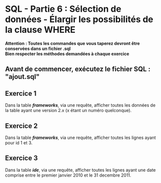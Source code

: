 # SQL - Partie 6 : Sélection de données - Élargir les possibilités de la clause WHERE

**Attention : Toutes les commandes que vous taperez devront être conservées dans un fichier .sql**  
**Bien respecter les méthodes demandées à chaque exercice**

## Avant de commencer, exécutez le fichier SQL : "ajout.sql"

## Exercice 1
Dans la table ***frameworks***, via une requête, afficher toutes les données de la table ayant une version 2.x (x étant un numéro quelconque).

## Exercice 2
Dans la table ***frameworks***, via une requête, afficher toutes les lignes ayant pour id 1 et 3.

## Exercice 3
Dans la table ***ide***, via une requête, afficher toutes les lignes ayant une date comprise entre le premier janvier 2010 et le 31 decembre 2011.
